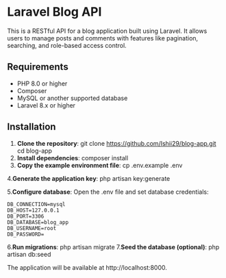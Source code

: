 
# Laravel Blog API

This is a RESTful API for a blog application built using Laravel. It allows users to manage posts and comments with features like pagination, searching, and role-based access control.


## Requirements
- PHP 8.0 or higher
- Composer
- MySQL or another supported database
- Laravel 8.x or higher

## Installation

1. **Clone the repository**:
   git clone https://github.com/Ishii29/blog-app.git
   cd blog-app
2. **Install dependencies**:
     composer install
3. **Copy the example environment file**:
      cp .env.example .env
   
4.**Generate the application key**:
      php artisan key:generate
      
5.**Configure database**:
    Open the .env file and set database credentials:

    DB_CONNECTION=mysql
    DB_HOST=127.0.0.1
    DB_PORT=3306
    DB_DATABASE=blog_app
    DB_USERNAME=root
    DB_PASSWORD=
   
6.**Run migrations**:
    php artisan migrate
7.**Seed the database (optional)**:
    php artisan db:seed
    
The application will be available at http://localhost:8000.
